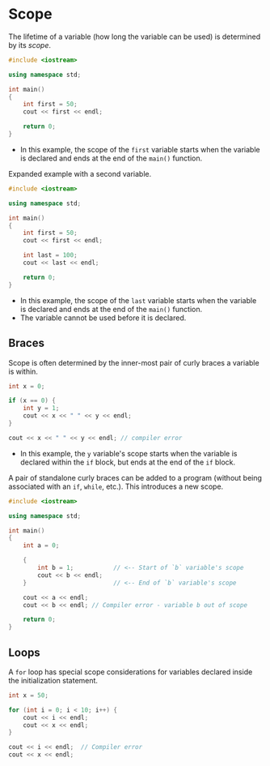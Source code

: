 # Scope

The lifetime of a variable (how long the variable can be used) is determined by its _scope_.

```cpp
#include <iostream>

using namespace std;

int main()
{
    int first = 50;
    cout << first << endl;

    return 0;
}
```

- In this example, the scope of the `first` variable starts when the variable is declared and ends at the end of the `main()` function.

Expanded example with a second variable.

```cpp
#include <iostream>

using namespace std;

int main()
{
    int first = 50;
    cout << first << endl;

    int last = 100;
    cout << last << endl;

    return 0;
}
```

- In this example, the scope of the `last` variable starts when the variable is declared and ends at the end of the `main()` function.
- The variable cannot be used before it is declared.

## Braces

Scope is often determined by the inner-most pair of curly braces a variable is within.

```cpp
int x = 0;

if (x == 0) {
    int y = 1;
    cout << x << " " << y << endl;
}

cout << x << " " << y << endl; // compiler error
```

- In this example, the `y` variable's scope starts when the variable is declared within the `if` block, but ends at the end of the `if` block.

A pair of standalone curly braces can be added to a program (without being associated with an `if`, `while`, etc.). This introduces a new scope.

```cpp
#include <iostream>

using namespace std;

int main()
{
    int a = 0;

    {
        int b = 1;           // <-- Start of `b` variable's scope
        cout << b << endl;
    }                        // <-- End of `b` variable's scope

    cout << a << endl;
    cout << b << endl; // Compiler error - variable b out of scope

    return 0;
}
```

## Loops

A `for` loop has special scope considerations for variables declared inside the initialization statement.

```cpp
int x = 50;

for (int i = 0; i < 10; i++) {
    cout << i << endl;
    cout << x << endl;
}

cout << i << endl;  // Compiler error
cout << x << endl;
```
